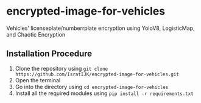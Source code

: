 # encrypted-image-for-vehicles
Vehicles' licenseplate/numberrplate encryption using YoloV8, LogisticMap, and Chaotic Encryption


## Installation Procedure

1. Clone the repository using `git clone https://github.com/IsratIJK/encrypted-image-for-vehicles.git`
2. Open the terminal
3. Go into the directory using `cd encrypted-image-for-vehicles`
4. Install all the required modules using `pip install -r requirements.txt`
